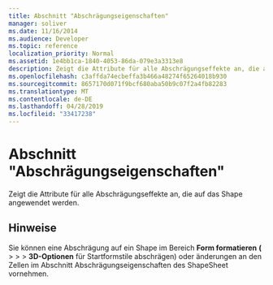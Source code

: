 ```yaml
---
title: Abschnitt "Abschrägungseigenschaften"
manager: soliver
ms.date: 11/16/2014
ms.audience: Developer
ms.topic: reference
localization_priority: Normal
ms.assetid: 1e4bb1ca-1840-4053-86da-079e3a3313e8
description: Zeigt die Attribute für alle Abschrägungseffekte an, die auf das Shape angewendet werden.
ms.openlocfilehash: c3affda74ecbeffa3b466a48274f65264018b930
ms.sourcegitcommit: 8657170d071f9bcf680aba50b9c07f2a4fb82283
ms.translationtype: MT
ms.contentlocale: de-DE
ms.lasthandoff: 04/28/2019
ms.locfileid: "33417238"
---
```

# <a name="bevel-properties-section"></a>Abschnitt "Abschrägungseigenschaften"

Zeigt die Attribute für alle Abschrägungseffekte an, die auf das Shape angewendet werden. 
  
## <a name="remarks"></a>Hinweise

Sie können eine Abschrägung auf ein Shape im Bereich **Form formatieren** **(**  >    >    >  **3D-Optionen** für  Startformstile abschrägen) oder änderungen an den Zellen im Abschnitt Abschrägungseigenschaften des ShapeSheet vornehmen. 
  

